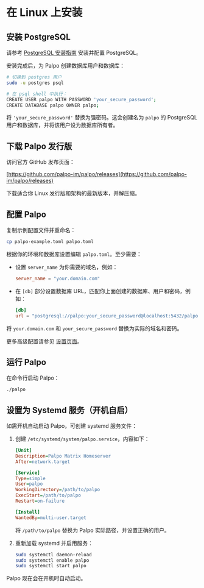 # 在 Linux 上安装

## 安装 PostgreSQL

请参考 [PostgreSQL 安装指南](./postgres.md) 安装并配置 PostgreSQL。

安装完成后，为 Palpo 创建数据库用户和数据库：

```bash
# 切换到 postgres 用户
sudo -u postgres psql

# 在 psql shell 中执行：
CREATE USER palpo WITH PASSWORD 'your_secure_password';
CREATE DATABASE palpo OWNER palpo;
```

将 `'your_secure_password'` 替换为强密码。这会创建名为 `palpo` 的 PostgreSQL 用户和数据库，并将该用户设为数据库所有者。

## 下载 Palpo 发行版

访问官方 GitHub 发布页面：

[https://github.com/palpo-im/palpo/releases](https://github.com/palpo-im/palpo/releases)

下载适合你 Linux 发行版和架构的最新版本，并解压缩。

## 配置 Palpo

复制示例配置文件并重命名：

```bash
cp palpo-example.toml palpo.toml
```

根据你的环境和数据库设置编辑 `palpo.toml`。至少需要：

- 设置 `server_name` 为你需要的域名，例如：

    ```toml
    server_name = "your.domain.com"
    ```

- 在 `[db]` 部分设置数据库 URL，匹配你上面创建的数据库、用户和密码，例如：

    ```toml
    [db]
    url = "postgresql://palpo:your_secure_password@localhost:5432/palpo"
    ```

将 `your.domain.com` 和 `your_secure_password` 替换为实际的域名和密码。

更多高级配置请参见 [设置页面](../configuration/index.md)。

## 运行 Palpo

在命令行启动 Palpo：

```bash
./palpo
```

## 设置为 Systemd 服务（开机自启）

如需开机自动启动 Palpo，可创建 systemd 服务文件：

1. 创建 `/etc/systemd/system/palpo.service`，内容如下：

    ```ini
    [Unit]
    Description=Palpo Matrix Homeserver
    After=network.target

    [Service]
    Type=simple
    User=palpo
    WorkingDirectory=/path/to/palpo
    ExecStart=/path/to/palpo
    Restart=on-failure

    [Install]
    WantedBy=multi-user.target
    ```

    将 `/path/to/palpo` 替换为 Palpo 实际路径，并设置正确的用户。

2. 重新加载 systemd 并启用服务：

    ```bash
    sudo systemctl daemon-reload
    sudo systemctl enable palpo
    sudo systemctl start palpo
    ```

Palpo 现在会在开机时自动启动。